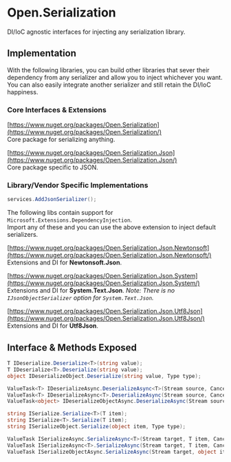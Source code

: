# Open.Serialization
DI/IoC agnostic interfaces for injecting any serialization library.

## Implementation

With the following libraries, you can build other libraries that sever their dependency from any serializer and allow you to inject whichever you want.  You can also easily integrate another serializer and still retain the DI/IoC happiness.

### Core Interfaces & Extensions

[https://www.nuget.org/packages/Open.Serialization](https://www.nuget.org/packages/Open.Serialization/)  
Core package for serializing anything.

[https://www.nuget.org/packages/Open.Serialization.Json](https://www.nuget.org/packages/Open.Serialization.Json/)  
Core package specific to JSON.

### Library/Vendor Specific Implementations

```cs
services.AddJsonSerializer();
```

The following libs contain support for `Microsoft.Extensions.DependencyInjection`.  
Import any of these and you can use the above extension to inject default serializers.

[https://www.nuget.org/packages/Open.Serialization.Json.Newtonsoft](https://www.nuget.org/packages/Open.Serialization.Json.Newtonsoft/)  
Extensions and DI for **Newtonsoft.Json**.

[https://www.nuget.org/packages/Open.Serialization.Json.System](https://www.nuget.org/packages/Open.Serialization.Json.System/)  
Extensions and DI for **System.Text.Json**.  *Note: There is no `IJsonObjectSerializer` option for `System.Text.Json`.*

[https://www.nuget.org/packages/Open.Serialization.Json.Utf8Json](https://www.nuget.org/packages/Open.Serialization.Json.Utf8Json/)  
Extensions and DI for **Utf8Json**.

## Interface & Methods Exposed

```cs
T IDeserialize.Deserialize<T>(string value);
T IDeserialize<T>.Deserialize(string value);
object IDeserializeObject.Deserialize(string value, Type type);

ValueTask<T> IDeserializeAsync.DeserializeAsync<T>(Stream source, CancellationToken cancellationToken = default);
ValueTask<T> IDeserializeAsync<T>.DeserializeAsync(Stream source, CancellationToken cancellationToken = default);
ValueTask<object> IDeserializeObjectAsync.DeserializeAsync(Stream source, Type type, CancellationToken cancellationToken = default);

string ISerialize.Serialize<T>(T item);
string ISerialize<T>.Serialize(T item);
string ISerializeObject.Serialize(object item, Type type);

ValueTask ISerializeAsync.SerializeAsync<T>(Stream target, T item, CancellationToken cancellationToken = default);
ValueTask ISerializeAsync<T>.SerializeAsync(Stream target, T item, CancellationToken cancellationToken = default);
ValueTask ISerializeObjectAsync.SerializeAsync(Stream target, object item, Type type, CancellationToken cancellationToken = default);
```
